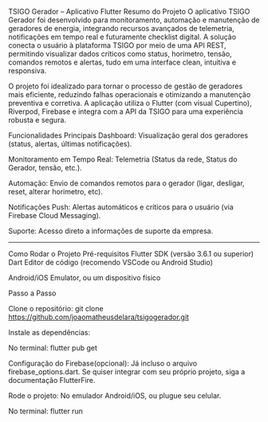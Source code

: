 TSIGO Gerador – Aplicativo Flutter
Resumo do Projeto
O aplicativo TSIGO Gerador foi desenvolvido para monitoramento, automação e manutenção de geradores de energia, integrando recursos avançados de telemetria, notificações em tempo real e futuramente checklist digital.
A solução conecta o usuário à plataforma TSIGO por meio de uma API REST, permitindo visualizar dados críticos como status, horímetro, tensão, comandos remotos e alertas, tudo em uma interface clean, intuitiva e responsiva.

O projeto foi idealizado para tornar o processo de gestão de geradores mais eficiente, reduzindo falhas operacionais e otimizando a manutenção preventiva e corretiva. A aplicação utiliza o Flutter (com visual Cupertino), Riverpod, Firebase e integra com a API da TSIGO para uma experiência robusta e segura.

Funcionalidades Principais
Dashboard: Visualização geral dos geradores (status, alertas, últimas notificações).

Monitoramento em Tempo Real: Telemetria (Status da rede, Status do Gerador, tensão, etc.).

Automação: Envio de comandos remotos para o gerador (ligar, desligar, reset, alterar horimetro, etc).


Notificações Push: Alertas automáticos e críticos para o usuário (via Firebase Cloud Messaging).

Suporte: Acesso direto a informações de suporte da empresa.

__________________________________________________________________________________________________________

Como Rodar o Projeto
Pré-requisitos
Flutter SDK (versão 3.6.1 ou superior)
Dart
Editor de código (recomendo VSCode ou Android Studio)

Android/iOS Emulator, ou um dispositivo físico

Passo a Passo

Clone o repositório:
git clone https://github.com/joaomatheusdelara/tsigogerador.git

Instale as dependências:

No terminal: flutter pub get

Configuração do Firebase(opcional):
Já incluso o arquivo firebase_options.dart.
Se quiser integrar com seu próprio projeto, siga a documentação FlutterFire.

Rode o projeto:
No emulador Android/iOS, ou plugue seu celular.

No terminal: flutter run

